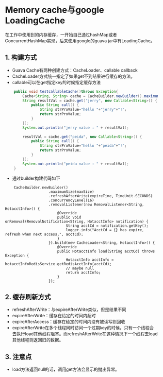 # Memory cache与google LoadingCache
在工作中使用到的内存缓存，一开始自己通过hashMap或者ConcurrentHashMap实现，后来使用google的guava jar中有LoadingCache。
## 1. 构建方式
- Guava Cache有两种创建方式：CacheLoader、callable callback
- CacheLoader方式统一指定了如果get不到结果进行缓存的方法。
- callable可以在get指定key的时候指定缓存方法
```java
	public void testcallableCache()throws Exception{
        Cache<String, String> cache = CacheBuilder.newBuilder().maximumSize(1000).build();  
        String resultVal = cache.get("jerry", new Callable<String>() {  
            public String call() {  
                String strProValue="hello "+"jerry"+"!";                
                return strProValue;
            }  
        });  
        System.out.println("jerry value : " + resultVal);
        
        resultVal = cache.get("peida", new Callable<String>() {  
            public String call() {  
                String strProValue="hello "+"peida"+"!";                
                return strProValue;
            }  
        });  
        System.out.println("peida value : " + resultVal);  
    }
```
- 通过builder构建代码如下
```
	CacheBuilder.newBuilder()
					.maximumSize(maxSize)
					.refreshAfterWrite(expireTime, TimeUnit.SECONDS)
					.concurrencyLevel(16)
					.removalListener(new RemovalListener<String, HotacctInfo>() {
						@Override
						public void onRemoval(RemovalNotification<String, HotacctInfo> notification) {
							String acctCd = notification.getKey();
							logger.info("AcctCd = {} has expire, refresh when next access.", acctCd);
						}
					}).build(new CacheLoader<String, HotacctInfo>() {
						@Override
						public HotacctInfo load(String acctCd) throws Exception {
							HotacctInfo acctInfo = hotacctInfoRedisService.getRedisAcctInfo(acctCd);
							// maybe null
							return acctInfo;
						}
					});
```
## 2. 缓存刷新方式
- refreshAfterWrite：与expireAfterWrite类似，但是结果不同
- expireAfterWrite：缓存在给定的时间内超时
- expireAfterAccess：缓存在给定的时间内没有被读写则回收
- expireAfterWrite在多个线程同时访问一个过期key的时候，只有一个线程会去执行load其他线程阻塞。而refreshAfterWrite在这种情况下一个线程去load其他线程则返回旧的数据。
## 3. 注意点
- load方法返回null的话，调用get方法会显示的抛出异常。
